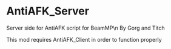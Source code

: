 # AntiAFK_Server
Server side for AntiAFK script for BeamMP\n
By Gorg and Titch

This mod requires AntiAFK_Client in order to function properly
